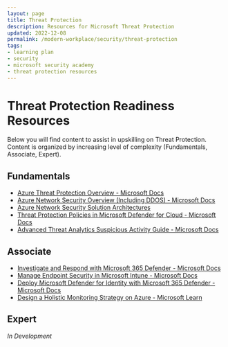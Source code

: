 ```yaml
---
layout: page
title: Threat Protection
description: Resources for Microsoft Threat Protection
updated: 2022-12-08
permalink: /modern-workplace/security/threat-protection
tags:
- learning plan
- security
- microsoft security academy
- threat protection resources
---
```


# Threat Protection Readiness Resources
Below you will find content to assist in upskilling on Threat Protection. Content is organized by increasing level of complexity (Fundamentals, Associate, Expert).

## Fundamentals
* [Azure Threat Protection Overview - Microsoft Docs](https://learn.microsoft.com/en-us/azure/security/fundamentals/threat-detection)
* [Azure Network Security Overview (Including DDOS) - Microsoft Docs](https://learn.microsoft.com/en-us/azure/security/fundamentals/network-overview)
* [ Azure Network Security Solution Architectures](https://azure.microsoft.com/en-us/solutions/network-security/#solution-architectures)
* [Threat Protection Policies in Microsoft Defender for Cloud - Microsoft Docs](https://learn.microsoft.com/en-us/defender-cloud-apps/policies-threat-protection)
* [Advanced Threat Analytics Suspicious Activity Guide - Microsoft Docs](https://docs.microsoft.com/en-us/advanced-threat-analytics/suspicious-activity-guide)

## Associate
* [Investigate and Respond with Microsoft 365 Defender - Microsoft Docs](https://learn.microsoft.com/en-us/microsoft-365/security/defender/incident-response-overview?view=o365-worldwide)
* [Manage Endpoint Security in Microsoft Intune - Microsoft Docs](https://learn.microsoft.com/en-us/mem/intune/protect/endpoint-security?view=o365-worldwide)
* [Deploy Microsoft Defender for Identity with Microsoft 365 Defender - Microsoft Docs](https://docs.microsoft.com/en-us/azure-advanced-threat-protection/atp-mcas-integration)
* [Design a Holistic Monitoring Strategy on Azure - Microsoft Learn](https://docs.microsoft.com/en-us/learn/modules/design-monitoring-strategy-on-azure/)

## Expert
*In Development*